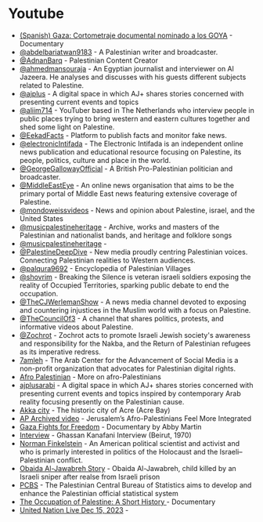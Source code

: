 # Youtube


- [(Spanish) Gaza: Cortometraje documental nominado a los GOYA](https://www.youtube.com/watch?v=57Ss2Zk7Jb4) - Documentary
- [@abdelbariatwan9183](https://www.youtube.com/@abdelbariatwan9183) - A Palestinian writer and broadcaster.
- [@AdnanBarq](https://www.youtube.com/c/AdnanBarq) - Palestinian Content Creator
- [@ahmedmansouraja](https://www.youtube.com/@ahmedmansouraja) - An Egyptian journalist and interviewer on Al Jazeera. He analyses and discusses with his guests different subjects related to Palestine.
- [@ajplus](https://www.youtube.com/@ajplus) - A digital space in which AJ+ shares stories concerned with presenting current events and topics
- [@aliim714](https://www.youtube.com/@aliim714) - YouTuber based in The Netherlands who interview people in public places trying to bring western and eastern cultures together and shed some light on Palestine.
- [@EekadFacts](https://www.youtube.com/@EekadFacts) - Platform to publish facts and monitor fake news.
- [@electronicIntifada](https://www.youtube.com/electronicIntifada) - The Electronic Intifada is an independent online news publication and educational resource focusing on Palestine, its people, politics, culture and place in the world.
- [@GeorgeGallowayOfficial](https://www.youtube.com/@GeorgeGallowayOfficial) - A British Pro-Palestinian politician and broadcaster.
- [@MiddleEastEye](https://www.youtube.com/@MiddleEastEye) - An online news organisation that aims to be the primary portal of Middle East news featuring extensive coverage of Palestine.
- [@mondoweissvideos](https://www.youtube.com/mondoweissvideos) - News and opinion about Palestine, israel, and the United States
- [@musicpalestineheritage](https://www.youtube.com/@musicpalestineheritage) - Archive, works and masters of the Palestinian and nationalist bands, and heritage and folklore songs
- [@musicpalestineheritage](https://youtube.com/@musicpalestineheritage?feature=shared) -
- [@PalestineDeepDive](https://www.youtube.com/@PalestineDeepDive) - New media proudly centring Palestinian voices. Connecting Palestinian realities to Western audiences.
- [@palqura9692](https://www.youtube.com/@palqura9692) - Encyclopedia of Palestinian Villages
- [@shovrim](https://www.youtube.com/shovrim) - Breaking the Silence is veteran israeli soldiers exposing the reality of Occupied Territories, sparking public debate to end the occupation.
- [@TheCJWerlemanShow](https://www.youtube.com/@TheCJWerlemanShow) - A news media channel devoted to exposing and countering injustices in the Muslim world with a focus on Palestine.
- [@TheCouncilOf3](https://www.youtube.com/@TheCouncilOf3) - A channel that shares politics, protests, and informative videos about Palestine.
- [@Zochrot](https://www.youtube.com/channel/UCLDCqsL0KFbkcL3Nhrr_ITQ) - Zochrot acts to promote Israeli Jewish society's awareness and responsibility for the Nakba, and the Return of Palestinian refugees as its imperative redress.
- [7amleh](https://www.youtube.com/channel/UCffBcFopuwnfYmf4VoI2cLQ) - The Arab Center for the Advancement of Social Media is a non-profit organization that advocates for Palestinian digital rights.
- [Afro Palestinian](https://www.youtube.com/watch?v=Gl87Vsx1AwI&feature=youtu.be ) - More on afro-Palestinians
- [ajplusarabi](https://www.youtube.com/channel/UCnVGseMUtv2yFNC-dQ2JdSw) - A digital space in which AJ+ shares stories concerned with presenting current events and topics inspired by contemporary Arab reality focusing presently on the Palestinian cause.
- [Akka city](https://youtu.be/KZ82Gpxobhc) - The historic city of Acre (Acre Bay)
- [AP Archived video](https://www.youtube.com/watch?v=aOnL80yhiko) - Jerusalem’s Afro-Palestinians Feel More Integrated
- [Gaza Fights for Freedom](https://youtu.be/HnZSaKYmP2s) - Documentary by Abby Martin
- [Interview](https://www.youtube.com/watch?v=Veoy32G7trY) - Ghassan Kanafani Interview (Beirut, 1970) 
- [Norman Finkelstein](https://www.youtube.com/results?search_query=Norman+Finkelstein) - An American political scientist and activist and who is primarly interested in politics of the Holocaust and the Israeli–Palestinian conflict.
- [Obaida Al-Jawabreh Story](https://youtu.be/JjAsFhYOwGc) - Obaida Al-Jawabreh, child killed by an Israeli sniper after realse from Israeli prison
- [PCBS](https://www.youtube.com/channel/UCeFbu-hKUNyhdM-G4X5VdPA) - The Palestinian Central Bureau of Statistics aims to develop and enhance the Palestinian official statistical system
- [The Occupation of Palestine: A Short History ](https://www.youtube.com/watch?v=cXhqgsZ7ZRc ) - Documentary
- [United Nation Live Dec 15, 2023](https://www.youtube.com/watch?v=nkYp-95_yqw) -
